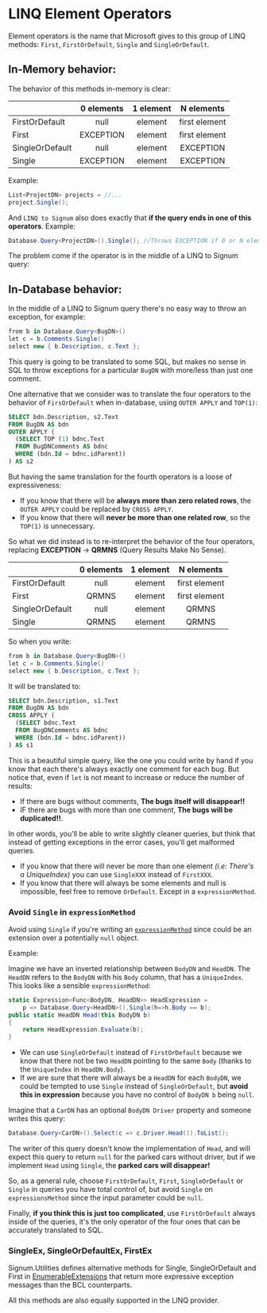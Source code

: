 # LINQ Element Operators

Element operators is the name that Microsoft gives to this group of LINQ methods: `First`, `FirstOrDefault`, `Single` and `SingleOrDefault`. 


## In-Memory behavior: 

The behavior of this methods in-memory is clear: 


|				|0 elements	|1 element	|N elements
|---------------|:---------:|:---------:|:---------:
|FirstOrDefault	| null		| element	| first element
|First			| EXCEPTION	| element	| first element
|SingleOrDefault| null	    | element	| EXCEPTION
|Single			| EXCEPTION	| element	| EXCEPTION

Example: 

```C#
List<ProjectDN> projects = //...
project.Single();
```

And `LINQ to Signum` also does exactly that **if the query ends in one of this operators**. Example:

```C#
Database.Query<ProjectDN>().Single(); //Throws EXCEPTION if 0 or N elements
```

The problem come if the operator is in the middle of a LINQ to Signum query: 


## In-Database behavior: 

In the middle of a LINQ to Signum query there's no easy way to throw an exception, for example: 

```C#
from b in Database.Query<BugDN>()
let c = b.Comments.Single()
select new { b.Description, c.Text }; 
```

This query is going to be translated to some SQL, but makes no sense in SQL to throw exceptions for a particular `BugDN` with more/less than just one comment. 

One alternative that we consider was to translate the four operators to the behavior of `FirsOrDefault` when in-database, using `OUTER APPLY` and `TOP(1)`: 

```SQL
SELECT bdn.Description, s2.Text
FROM BugDN AS bdn
OUTER APPLY (
  (SELECT TOP (1) bdnc.Text
  FROM BugDNComments AS bdnc
  WHERE (bdn.Id = bdnc.idParent))
) AS s2
```

But having the same translation for the fourth operators is a loose of expressiveness:

* If you know that there will be **always more than zero related rows**, the `OUTER APPLY` could be replaced by `CROSS APPLY`. 
* If you know that there will **never be more than one related row**, so the `TOP(1)` is unnecessary. 

So what we did instead is to re-interpret the behavior of the four operators, replacing **EXCEPTION** -> **QRMNS** (Query Results Make No Sense).   

|				|0 elements	|1 element	|N elements
|---------------|:---------:|:---------:|:---------:
|FirstOrDefault	| null		| element	| first element
|First			| QRMNS	    | element	| first element
|SingleOrDefault| null	    | element	| QRMNS
|Single			| QRMNS	    | element	| QRMNS

So when you write:

```C#
from b in Database.Query<BugDN>()
let c = b.Comments.Single()
select new { b.Description, c.Text }; 
```

It will be translated to:
 
```SQL
SELECT bdn.Description, s1.Text
FROM BugDN AS bdn
CROSS APPLY (
  (SELECT bdnc.Text
  FROM BugDNComments AS bdnc
  WHERE (bdn.Id = bdnc.idParent))
) AS s1
```

This is a beautiful simple query, like the one you could write by hand if you know that each there's always exactly one comment for each bug. But notice that, even if `let` is not meant to increase or reduce the number of results:

* If there are bugs without comments, **The bugs itself will disappear!!**
* IF there are bugs with more than one comment, **The bugs will be duplicated!!**.


In other words, you'll be able to write slightly cleaner queries, but think that instead of getting exceptions in the error cases, you'll get malformed queries.
 * If you know that there will never be more than one element *(i.e: There's a UniqueIndex)* you can use `SingleXXX` instead of `FirstXXX`. 
 * If you know that there will always be some elements and null is impossible, feel free to remove `OrDefault`. Except in a `expressionMethod`. 

### Avoid `Single` in `expressionMethod` 

Avoid using `Single` if you're writing an [`expressionMethod`](../Signum.Utilities/ExpressionsTrees/LinqExtensibility.md) since could be an extension over a potentially `null` object. 

Example:

Imagine we have an inverted relationship between `BodyDN` and `HeadDN`. The `HeadDN` refers to the `BodyDN` with his `Body` column, that has a `UniqueIndex`. This looks like a sensible `expressionMethod`: 

```C#
static Expression<Func<BodyDN, HeadDN>> HeadExpression = 
    p => Database.Query<HeadDN>().Single(h=>h.Body == b); 
public static HeadDN Head(this BodyDN b)
{
    return HeadExpression.Evaluate(b);
}
```

 * We can use `SingleOrDefault` instead of `FirstOrDefault` because we know that there not be two `HeadDN` pointing to the same `Body` (thanks to the `UniqueIndex` in `HeadDN.Body`).
 * If we are sure that there will always be a `HeadDN` for each `BodyDN`, we could be tempted to use `Single` instead of `SingleOrDefault`, but **avoid this in expression** because you have no control of `BodyDN b` being `null`. 
 
Imagine that a `CarDN` has an optional `BodyDN Driver` property and someone writes this query: 

```C#
Database.Query<CarDN>().Select(c => c.Driver.Head()).ToList();
```

The writer of this query doesn't know the implementation of `Head`, and will expect this query to return `null` for the parked cars without driver, but if we implement `Head` using `Single`, the **parked cars will disappear!**

So, as a general rule, choose `FirstOrDefault`, `First`, `SingleOrDefault` or `Single` in queries you have total control of, but avoid `Single` on `expressionsMethod` since the input parameter could be `null`.

Finally, **if you think this is just too complicated**, use `FirstOrDefault` always inside of the queries, it's the only operator of the four ones that can be accurately translated to SQL.

### SingleEx, SingleOrDefaultEx, FirstEx

Signum.Utilities defines alternative methods for Single, SingleOrDefault and First in [EnumerableExtensions](../Signum.Utilities/Extensions/EnumerableExtensions.md) that return more expressive exception messages than the BCL counterparts. 

All this methods are also equally supported in the LINQ provider.


